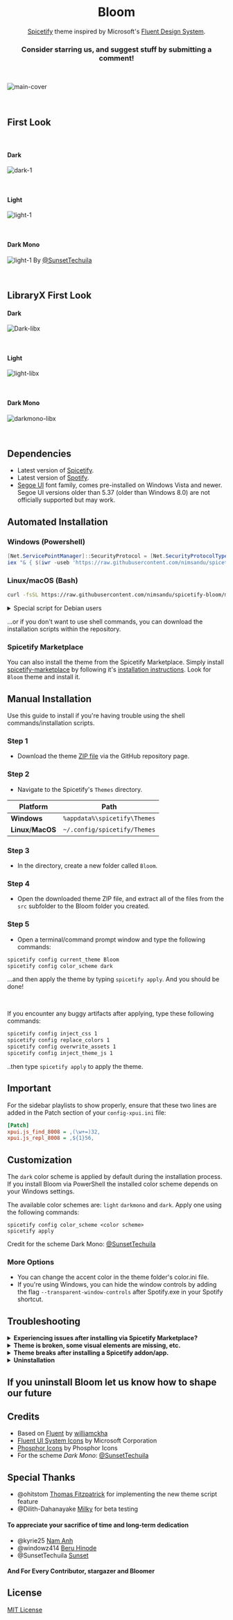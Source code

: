 <div align="center">
  <h1>Bloom</h1>

  [Spicetify](https://github.com/khanhas/spicetify-cli) theme inspired by Microsoft's [Fluent Design System](https://www.microsoft.com/design/fluent).  

### **Consider starring us, and suggest stuff by submitting a comment!**

</div>

<br>

![main-cover](https://raw.githubusercontent.com/nimsandu/spicetify-bloom/main/images/bloom_cover.jpg)

<br>

## First Look

<br>

#### **Dark**

![dark-1](https://raw.githubusercontent.com/nimsandu/spicetify-bloom/main/images/dark.png)

<br>

#### **Light**

![light-1](https://raw.githubusercontent.com/nimsandu/spicetify-bloom/main/images/light.png)

<br>

#### **Dark Mono**

![light-1](https://raw.githubusercontent.com/nimsandu/spicetify-bloom/main/images/darkmono.png)
By [@SunsetTechuila](https://github.com/SunsetTechuila)

<br>

## **LibraryX First Look**

#### **Dark**

![Dark-libx](https://github.com/nimsandu/spicetify-bloom/blob/58b8799bfc963c87d97b5eff1cb1faf48f15c5f3/images/libx_dark.jpg)

<br>

#### **Light**

![light-libx](https://github.com/nimsandu/spicetify-bloom/blob/58b8799bfc963c87d97b5eff1cb1faf48f15c5f3/images/libx_light.jpg)

<br>

#### **Dark Mono**

![darkmono-libx](https://github.com/nimsandu/spicetify-bloom/blob/58b8799bfc963c87d97b5eff1cb1faf48f15c5f3/images/libx_darkmono.jpg)

<br>

## Dependencies

- Latest version of [Spicetify](https://github.com/spicetify/spicetify-cli).
- Latest version of [Spotify](https://www.spotify.com/download).
- [Segoe UI](https://en.wikipedia.org/wiki/Segoe#Segoe_UI) font family, comes pre-installed on Windows Vista and newer.
  Segoe UI versions older than 5.37 (older than Windows 8.0) are not officially supported but may work.

## Automated Installation

### Windows (Powershell)

```powershell
[Net.ServicePointManager]::SecurityProtocol = [Net.SecurityProtocolType]::Tls12
iex "& { $(iwr -useb 'https://raw.githubusercontent.com/nimsandu/spicetify-bloom/main/install/PowerShell/Bloom.ps1') }"
```

### Linux/macOS (Bash)

```bash
curl -fsSL https://raw.githubusercontent.com/nimsandu/spicetify-bloom/main/install/install.sh | bash
```

<details>
    <summary>Special script for Debian users</summary>
<p>Replace `install.sh` in the above command with `install_debian.sh`. Spotify made a derp that it doesn't work on some Debian installations. Passing `--no-zygote` flag to it will fix this issue, which also means we also need to add it to launcher entry. `install_debian.sh` script's whole purpose is to run the `install.sh` as usual, then applying the fix. Issues about it are welcome!</p>

#### credit [@windowz414](https://github.com/windowz414) for the script

</details>

...or if you don't want to use shell commands, you can download the installation scripts within the repository.

### Spicetify Marketplace

You can also install the theme from the Spicetify Marketplace.
Simply install [spicetify-marketplace](https://github.com/spicetify/spicetify-marketplace) by following it's
[installation instructions](https://github.com/spicetify/spicetify-marketplace/wiki/Installation). Look for `Bloom` theme and install it.

## Manual Installation

Use this guide to install if you're having trouble using the shell commands/installation scripts.

### Step 1

- Download the theme [ZIP file](https://github.com/nimsandu/spicetify-bloom/archive/refs/heads/main.zip) via the GitHub repository page.

### Step 2

- Navigate to the Spicetify's `Themes` directory.

| Platform            | Path                              |
| ------------------- | --------------------------------- |
| **Windows**         | `%appdata%\spicetify\Themes`      |
| **Linux**/**MacOS** | `~/.config/spicetify/Themes`      |

### Step 3

- In the directory, create a new folder called `Bloom`.

### Step 4

- Open the downloaded theme ZIP file, and extract all of the files from the `src` subfolder to the Bloom folder you created.

### Step 5

- Open a terminal/command prompt window and type the following commands:

```bash
spicetify config current_theme Bloom
spicetify config color_scheme dark
```

...and then apply the theme by typing `spicetify apply`. And you should be done!

<br>

If you encounter any buggy artifacts after applying, type these following commands:

```sh
spicetify config inject_css 1
spicetify config replace_colors 1
spicetify config overwrite_assets 1
spicetify config inject_theme_js 1
```

..then type `spicetify apply` to apply the theme.

## Important

For the sidebar playlists to show properly, ensure that these two lines are added in the Patch section of your `config-xpui.ini` file:

```ini
[Patch]
xpui.js_find_8008 = ,(\w+=)32,
xpui.js_repl_8008 = ,${1}56,
```

## Customization

The `dark` color scheme is applied by default during the installation process. If you install Bloom via PowerShell the installed color scheme depends on your Windows settings.

The available color schemes are: `light` `darkmono` and `dark`. Apply one using the following commands:

```
spicetify config color_scheme <color scheme>
spicetify apply
```

Credit for the scheme Dark Mono: [@SunsetTechuila](https://github.com/SunsetTechuila)

### More Options

- You can change the accent color in the theme folder's color.ini file.  
- If you're using Windows, you can hide the window controls by adding the flag `--transparent-window-controls` after Spotify.exe in your Spotify shortcut.  

## Troubleshooting

<details>
  <summary><b>Experiencing issues after installing via Spicetify Marketplace?</b></summary>
<blockquote> If you're experiencing issues after installing the theme via the Spicetify Marketplace, reset it by going to the Spicetify Marketplace settings, then scroll all the way down until you see the "Reset Marketplace" button. After that, proceed to install the theme using the instation methods shown above. </blockquote>
</details>

<details>
  <summary><b>Theme is broken, some visual elements are missing, etc.</b></summary>
<blockquote> Spotify releases updates very frequently, and when that happens, it's common for things to break. Generally, we'll be able to fix these issues, but there are certain issues that are out of our control. If you experience such an issue, please report them via the repository's issues page.
</details>

<details>
  <summary><b>Theme breaks after installing a Spicetify addon/app.</b></summary>
<blockquote> This occurs rather because the custom app doesnt exist. Check Spicetify repositories if it indeed exists in that exact package name and open an issue on this repo if it does for a more extended testing. </blockquote>

#### credit [@windowz414](https://github.com/windowz414) for the troubleshooting

</details>

<details>
  <summary><b>Uninstallation</b></summary>
  <blockquote>uninstallation

  1. Restore Spotify to original state
    ![image](https://user-images.githubusercontent.com/80559769/188782496-a38e4195-089d-4a73-80d7-eb7493db280e.png)

  2. Delete spicetify files in appdata. Local and roaming
    ![image](https://user-images.githubusercontent.com/80559769/188782730-24c13c8a-3264-4fe9-808b-62b6beb0f7d7.png)
    ![image](https://user-images.githubusercontent.com/80559769/188782810-776ce017-de18-449d-b0b3-3523e3d02f45.png)

  3. Use PowerShell to install spicetify and Bloom
    ![image](https://user-images.githubusercontent.com/80559769/188782914-c5e9e66d-de83-4b83-9f35-f2b0d78a062b.png)

  4. Restart and apply to Spotify
    ![image](https://user-images.githubusercontent.com/80559769/188783021-dd9e683a-c433-4d42-975a-e3c685d75f96.png)

#### credit [@Georgetheasian](https://github.com/Georgetheasian) for the uninstallation guide

 </details>

## If you uninstall Bloom let us know how to shape our future

## Credits

- Based on [Fluent](https://github.com/williamckha/spicetify-fluent) by [williamckha](https://github.com/williamckha)  
- [Fluent UI System Icons](https://github.com/microsoft/fluentui-system-icons) by Microsoft Corporation  
- [Phosphor Icons](https://github.com/phosphor-icons/phosphor-icons) by Phosphor Icons
- For the scheme *Dark Mono*: [@SunsetTechuila](https://github.com/SunsetTechuila)

## Special Thanks

- @ohitstom [Thomas Fitzpatrick](https://github.com/ohitstom) for implementing the new theme script feature
- @Dilith-Dahanayake [Milky](https://github.com/Dilith-Dahanayake) for beta testing

#### To appreciate your sacrifice of time and long-term dedication

- @kyrie25 [Nam Anh](https://github.com/kyrie25)
- @windowz414 [Beru Hinode](https://github.com/windowz414)
- @SunsetTechuila [Sunset](https://github.com/SunsetTechuila)

#### And For Every Contributor, stargazer and Bloomer

## License

[MIT License](LICENSE)
